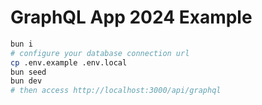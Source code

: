 # GraphQL App 2024 Example

```sh
bun i
# configure your database connection url
cp .env.example .env.local
bun seed
bun dev
# then access http://localhost:3000/api/graphql
```
